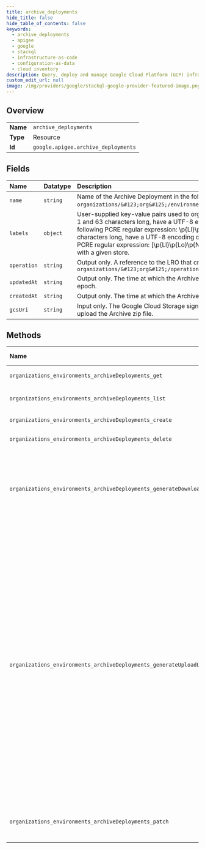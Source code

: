 ```yaml
---
title: archive_deployments
hide_title: false
hide_table_of_contents: false
keywords:
  - archive_deployments
  - apigee
  - google    
  - stackql
  - infrastructure-as-code
  - configuration-as-data
  - cloud inventory
description: Query, deploy and manage Google Cloud Platform (GCP) infrastructure and resources using SQL
custom_edit_url: null
image: /img/providers/google/stackql-google-provider-featured-image.png
---
```

  
    

## Overview
<table><tbody>
<tr><td><b>Name</b></td><td><code>archive_deployments</code></td></tr>
<tr><td><b>Type</b></td><td>Resource</td></tr>
<tr><td><b>Id</b></td><td><code>google.apigee.archive_deployments</code></td></tr>
</tbody></table>

## Fields
| Name | Datatype | Description |
|:-----|:---------|:------------|
| `name` | `string` | Name of the Archive Deployment in the following format: `organizations/&#123;org&#125;/environments/&#123;env&#125;/archiveDeployments/&#123;id&#125;`. |
| `labels` | `object` | User-supplied key-value pairs used to organize ArchiveDeployments. Label keys must be between 1 and 63 characters long, have a UTF-8 encoding of maximum 128 bytes, and must conform to the following PCRE regular expression: \p&#123;Ll&#125;\p&#123;Lo&#125;&#123;0,62&#125; Label values must be between 1 and 63 characters long, have a UTF-8 encoding of maximum 128 bytes, and must conform to the following PCRE regular expression: [\p&#123;Ll&#125;\p&#123;Lo&#125;\p&#123;N&#125;_-]&#123;0,63&#125; No more than 64 labels can be associated with a given store. |
| `operation` | `string` | Output only. A reference to the LRO that created this Archive Deployment in the following format: `organizations/&#123;org&#125;/operations/&#123;id&#125;` |
| `updatedAt` | `string` | Output only. The time at which the Archive Deployment was updated in milliseconds since the epoch. |
| `createdAt` | `string` | Output only. The time at which the Archive Deployment was created in milliseconds since the epoch. |
| `gcsUri` | `string` | Input only. The Google Cloud Storage signed URL returned from GenerateUploadUrl and used to upload the Archive zip file. |
## Methods
| Name | Accessible by | Required Params | Description |
|:-----|:--------------|:----------------|:------------|
| `organizations_environments_archiveDeployments_get` | `SELECT` | `archiveDeploymentsId, environmentsId, organizationsId` | Gets the specified ArchiveDeployment. |
| `organizations_environments_archiveDeployments_list` | `SELECT` | `environmentsId, organizationsId` | Lists the ArchiveDeployments in the specified Environment. |
| `organizations_environments_archiveDeployments_create` | `INSERT` | `environmentsId, organizationsId` | Creates a new ArchiveDeployment. |
| `organizations_environments_archiveDeployments_delete` | `DELETE` | `archiveDeploymentsId, environmentsId, organizationsId` | Deletes an archive deployment. |
| `organizations_environments_archiveDeployments_generateDownloadUrl` | `EXEC` | `archiveDeploymentsId, environmentsId, organizationsId` | Generates a signed URL for downloading the original zip file used to create an Archive Deployment. The URL is only valid for a limited period and should be used within minutes after generation. Each call returns a new upload URL. |
| `organizations_environments_archiveDeployments_generateUploadUrl` | `EXEC` | `environmentsId, organizationsId` | Generates a signed URL for uploading an Archive zip file to Google Cloud Storage. Once the upload is complete, the signed URL should be passed to CreateArchiveDeployment. When uploading to the generated signed URL, please follow these restrictions: * Source file type should be a zip file. * Source file size should not exceed 1GB limit. * No credentials should be attached - the signed URLs provide access to the target bucket using internal service identity; if credentials were attached, the identity from the credentials would be used, but that identity does not have permissions to upload files to the URL. When making a HTTP PUT request, these two headers need to be specified: * `content-type: application/zip` * `x-goog-content-length-range: 0,1073741824` And this header SHOULD NOT be specified: * `Authorization: Bearer YOUR_TOKEN` |
| `organizations_environments_archiveDeployments_patch` | `EXEC` | `archiveDeploymentsId, environmentsId, organizationsId` | Updates an existing ArchiveDeployment. Labels can modified but most of the other fields are not modifiable. |

